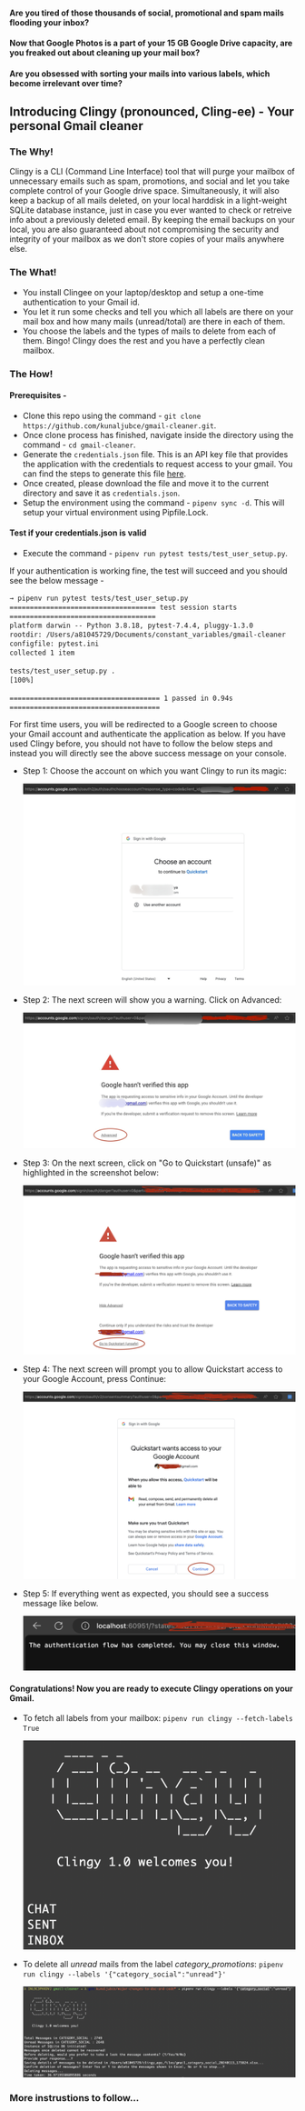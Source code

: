 #### Are you tired of those thousands of social, promotional and spam mails flooding your inbox?
#### Now that Google Photos is a part of your 15 GB Google Drive capacity, are you freaked out about cleaning up your mail box?
#### Are you obsessed with sorting your mails into various labels, which become irrelevant over time?

## Introducing Clingy (pronounced, Cling-ee) - Your personal Gmail cleaner
### The Why! 
Clingy is a CLI (Command Line Interface) tool that will purge your mailbox of unnecessary emails such as spam, promotions, and social and let you take complete control of your Google drive space. Simultaneously, it will also keep a backup of all mails deleted, on your local harddisk in a light-weight SQLite database instance, just in case you ever wanted to check or retreive info about a previously deleted email. By keeping the email backups on your local, you are also guaranteed about not compromising the security and integrity of your mailbox as we don't store copies of your mails anywhere else.

### The What!
- You install Clingee on your laptop/desktop and setup a one-time authentication to your Gmail id.
- You let it run some checks and tell you which all labels are there on your mail box and how many mails (unread/total) are there in each of them.
- You choose the labels and the types of mails to delete from each of them. Bingo! Clingy does the rest and you have a perfectly clean mailbox.

### The How!
#### Prerequisites - 
* Clone this repo using the command - `git clone https://github.com/kunaljubce/gmail-cleaner.git`.
* Once clone process has finished, navigate inside the directory using the command - `cd gmail-cleaner`.
* Generate the `credentials.json` file. This is an API key file that provides the application with the credentials to request access to your gmail. You can find the steps to generate this file [here](https://developers.google.com/workspace/guides/create-credentials#api-key).
* Once created, please download the file and move it to the current directory and save it as `credentials.json`.
* Setup the environment using the command - `pipenv sync -d`. This will setup your virtual environment using Pipfile.Lock.

#### Test if your credentials.json is valid
* Execute the command - `pipenv run pytest tests/test_user_setup.py`. 

If your authentication is working fine, the test will succeed and you should see the below message - 
```
→ pipenv run pytest tests/test_user_setup.py                                                
==================================== test session starts ====================================
platform darwin -- Python 3.8.18, pytest-7.4.4, pluggy-1.3.0
rootdir: /Users/a81045729/Documents/constant_variables/gmail-cleaner
configfile: pytest.ini
collected 1 item                                                                                                                                                  

tests/test_user_setup.py .                                                             [100%]

===================================== 1 passed in 0.94s =====================================
```

For first time users, you will be redirected to a Google screen to choose your Gmail account and authenticate the application as below. If you have used Clingy before, you should not have to follow the below steps and instead you will directly see the above success message on your console.

- Step 1: Choose the account on which you want Clingy to run its magic:

    ![Alt text](docs/_static/new_user_auth_screen_1.jpg)

- Step 2: The next screen will show you a warning. Click on Advanced:

    ![Alt text](docs/_static/new_user_auth_screen_2.jpg)

- Step 3: On the next screen, click on "Go to Quickstart (unsafe)" as highlighted in the screenshot below:

    ![Alt text](docs/_static/new_user_auth_screen_3.png)

- Step 4: The next screen will prompt you to allow Quickstart access to your Google Account, press Continue:

    ![Alt text](docs/_static/new_user_auth_screen_4.png)

- Step 5: If everything went as expected, you should see a success message like below.

    ![Alt text](docs/_static/new_user_auth_screen_5.png)

#### Congratulations! Now you are ready to execute Clingy operations on your Gmail. 

* To fetch all labels from your mailbox:
`pipenv run clingy --fetch-labels True`

    ![Alt text](docs/_static/clingy_fetch_labels.png)

* To delete all *unread* mails from the label *category_promotions*:
`pipenv run clingy --labels '{"category_social":"unread"}'`

    ![Alt text](docs/_static/clingy_delete_by_label.png)

### More instrustions to follow...
